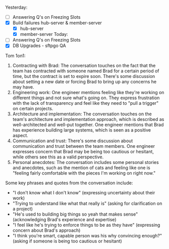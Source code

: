 Yesterday:
  - [ ] Answering Q's on Freezing Slots
  - [x] Build failures hub-server & member-server
    - [x] hub-server
    - [x] member-server
Today:
  - [ ] Answering Q's on Freezing Slots
  - [x] DB Upgrades - sftpgo QA

Tom 1on1:
1. Contracting with Brad: The conversation touches on the fact that the team has contracted with someone named Brad for a certain period of time, but the contract is set to expire soon. There's some discussion about setting a new date or forcing Brad to bring up any concerns he may have.
2. Engineering work: One engineer mentions feeling like they're working on different things and not sure what's going on. They express frustration with the lack of transparency and feel like they need to "pull a trigger" on certain projects.
3. Architecture and implementation: The conversation touches on the team's architecture and implementation approach, which is described as well-architected and well-put together. One engineer mentions that Brad has experience building large systems, which is seen as a positive aspect.
4. Communication and trust: There's some discussion about communication and trust between the team members. One engineer expresses concern that Brad may be being too cautious or hesitant, while others see this as a valid perspective.
5. Personal anecdotes: The conversation includes some personal stories and anecdotes, such as the mention of cats and feeling like one is "feeling fairly comfortable with the pieces I'm working on right now."

Some key phrases and quotes from the conversation include:
* "I don't know what I don't know" (expressing uncertainty about their work)
* "Trying to understand like what that really is" (asking for clarification on a project)
* "He's used to building big things so yeah that makes sense" (acknowledging Brad's experience and expertise)
* "I feel like he's trying to enforce things to be as they have" (expressing concern about Brad's approach)
* "I think you're smart, capable person was his why convincing enough?" (asking if someone is being too cautious or hesitant)
